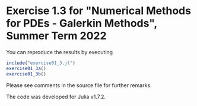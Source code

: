# Exercise 1.3 for "Numerical Methods for PDEs - Galerkin Methods", Summer Term 2022

You can reproduce the results by executing
```julia
include("exercise01_3.jl")
exercise01_3a()
exercise01_3b()
```
Please see comments in the source file for further remarks.

The code was developed for Julia v1.7.2.
